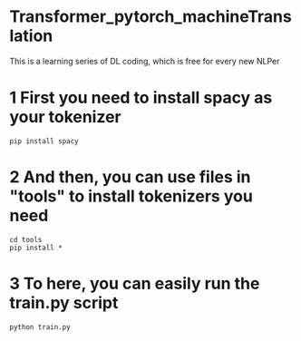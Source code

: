 # Transformer_pytorch_machineTranslation
This is a learning series of DL coding, which is free for every new NLPer

# 1 First you need to install spacy as your tokenizer
`pip install spacy`
# 2 And then, you can use files in "tools" to install tokenizers you need
`cd tools`  
`pip install *`
# 3 To here, you can easily run the train.py script
`python train.py`
